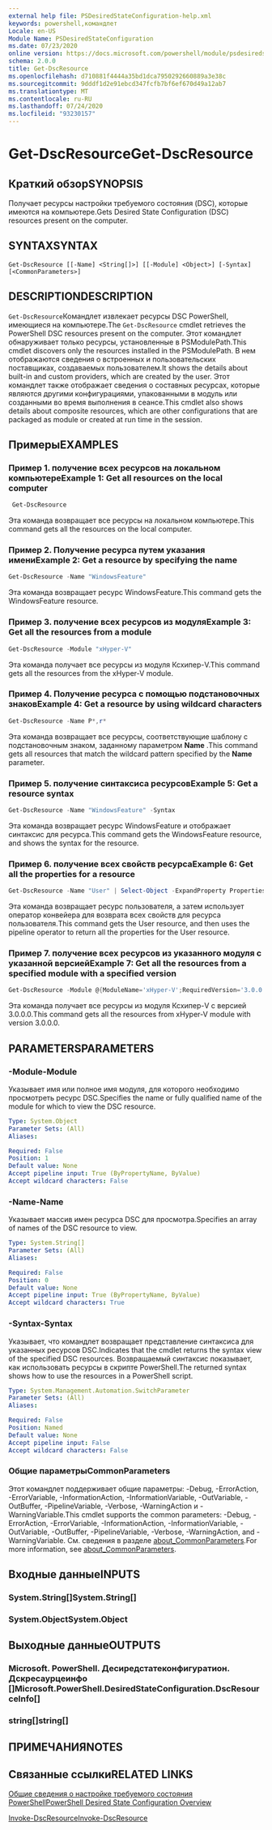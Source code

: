 ```yaml
---
external help file: PSDesiredStateConfiguration-help.xml
keywords: powershell,командлет
Locale: en-US
Module Name: PSDesiredStateConfiguration
ms.date: 07/23/2020
online version: https://docs.microsoft.com/powershell/module/psdesiredstateconfiguration/get-dscresource?view=powershell-7&WT.mc_id=ps-gethelp
schema: 2.0.0
title: Get-DscResource
ms.openlocfilehash: d710881f4444a35bd1dca7950292660889a3e38c
ms.sourcegitcommit: 9dddf1d2e91ebcd347fcfb7bf6ef670d49a12ab7
ms.translationtype: MT
ms.contentlocale: ru-RU
ms.lasthandoff: 07/24/2020
ms.locfileid: "93230157"
---
```

# <span data-ttu-id="834f5-103">Get-DscResource</span><span class="sxs-lookup"><span data-stu-id="834f5-103">Get-DscResource</span></span>

## <span data-ttu-id="834f5-104">Краткий обзор</span><span class="sxs-lookup"><span data-stu-id="834f5-104">SYNOPSIS</span></span>
<span data-ttu-id="834f5-105">Получает ресурсы настройки требуемого состояния (DSC), которые имеются на компьютере.</span><span class="sxs-lookup"><span data-stu-id="834f5-105">Gets Desired State Configuration (DSC) resources present on the computer.</span></span>

## <span data-ttu-id="834f5-106">SYNTAX</span><span class="sxs-lookup"><span data-stu-id="834f5-106">SYNTAX</span></span>

```
Get-DscResource [[-Name] <String[]>] [[-Module] <Object>] [-Syntax] [<CommonParameters>]
```

## <span data-ttu-id="834f5-107">DESCRIPTION</span><span class="sxs-lookup"><span data-stu-id="834f5-107">DESCRIPTION</span></span>

<span data-ttu-id="834f5-108">`Get-DscResource`Командлет извлекает ресурсы DSC PowerShell, имеющиеся на компьютере.</span><span class="sxs-lookup"><span data-stu-id="834f5-108">The `Get-DscResource` cmdlet retrieves the PowerShell DSC resources present on the computer.</span></span> <span data-ttu-id="834f5-109">Этот командлет обнаруживает только ресурсы, установленные в PSModulePath.</span><span class="sxs-lookup"><span data-stu-id="834f5-109">This cmdlet discovers only the resources installed in the PSModulePath.</span></span> <span data-ttu-id="834f5-110">В нем отображаются сведения о встроенных и пользовательских поставщиках, создаваемых пользователем.</span><span class="sxs-lookup"><span data-stu-id="834f5-110">It shows the details about built-in and custom providers, which are created by the user.</span></span> <span data-ttu-id="834f5-111">Этот командлет также отображает сведения о составных ресурсах, которые являются другими конфигурациями, упакованными в модуль или созданными во время выполнения в сеансе.</span><span class="sxs-lookup"><span data-stu-id="834f5-111">This cmdlet also shows details about composite resources, which are other configurations that are packaged as module or created at run time in the session.</span></span>

## <span data-ttu-id="834f5-112">Примеры</span><span class="sxs-lookup"><span data-stu-id="834f5-112">EXAMPLES</span></span>

### <span data-ttu-id="834f5-113">Пример 1. получение всех ресурсов на локальном компьютере</span><span class="sxs-lookup"><span data-stu-id="834f5-113">Example 1: Get all resources on the local computer</span></span>

```powershell
 Get-DscResource
```

<span data-ttu-id="834f5-114">Эта команда возвращает все ресурсы на локальном компьютере.</span><span class="sxs-lookup"><span data-stu-id="834f5-114">This command gets all the resources on the local computer.</span></span>

### <span data-ttu-id="834f5-115">Пример 2. Получение ресурса путем указания имени</span><span class="sxs-lookup"><span data-stu-id="834f5-115">Example 2: Get a resource by specifying the name</span></span>

```powershell
Get-DscResource -Name "WindowsFeature"
```

<span data-ttu-id="834f5-116">Эта команда возвращает ресурс WindowsFeature.</span><span class="sxs-lookup"><span data-stu-id="834f5-116">This command gets the WindowsFeature resource.</span></span>

### <span data-ttu-id="834f5-117">Пример 3. получение всех ресурсов из модуля</span><span class="sxs-lookup"><span data-stu-id="834f5-117">Example 3: Get all the resources from a module</span></span>

```powershell
Get-DscResource -Module "xHyper-V"
```

<span data-ttu-id="834f5-118">Эта команда получает все ресурсы из модуля Ксхипер-V.</span><span class="sxs-lookup"><span data-stu-id="834f5-118">This command gets all the resources from the xHyper-V module.</span></span>

### <span data-ttu-id="834f5-119">Пример 4. Получение ресурса с помощью подстановочных знаков</span><span class="sxs-lookup"><span data-stu-id="834f5-119">Example 4: Get a resource by using wildcard characters</span></span>

```powershell
Get-DscResource -Name P*,r*
```

<span data-ttu-id="834f5-120">Эта команда возвращает все ресурсы, соответствующие шаблону с подстановочным знаком, заданному параметром **Name** .</span><span class="sxs-lookup"><span data-stu-id="834f5-120">This command gets all resources that match the wildcard pattern specified by the **Name** parameter.</span></span>

### <span data-ttu-id="834f5-121">Пример 5. получение синтаксиса ресурсов</span><span class="sxs-lookup"><span data-stu-id="834f5-121">Example 5: Get a resource syntax</span></span>

```powershell
Get-DscResource -Name "WindowsFeature" -Syntax
```

<span data-ttu-id="834f5-122">Эта команда возвращает ресурс WindowsFeature и отображает синтаксис для ресурса.</span><span class="sxs-lookup"><span data-stu-id="834f5-122">This command gets the WindowsFeature resource, and shows the syntax for the resource.</span></span>

### <span data-ttu-id="834f5-123">Пример 6. получение всех свойств ресурса</span><span class="sxs-lookup"><span data-stu-id="834f5-123">Example 6: Get all the properties for a resource</span></span>

```powershell
Get-DscResource -Name "User" | Select-Object -ExpandProperty Properties
```

<span data-ttu-id="834f5-124">Эта команда возвращает  ресурс пользователя, а затем использует оператор конвейера для возврата всех свойств для ресурса пользователя.</span><span class="sxs-lookup"><span data-stu-id="834f5-124">This command gets the User resource, and then uses the pipeline operator to return all the properties for the User resource.</span></span>

### <span data-ttu-id="834f5-125">Пример 7. получение всех ресурсов из указанного модуля с указанной версией</span><span class="sxs-lookup"><span data-stu-id="834f5-125">Example 7: Get all the resources from a specified module with a specified version</span></span>

```powershell
Get-DscResource -Module @{ModuleName='xHyper-V';RequiredVersion='3.0.0.0'}
```

<span data-ttu-id="834f5-126">Эта команда получает все ресурсы из модуля Ксхипер-V с версией 3.0.0.0.</span><span class="sxs-lookup"><span data-stu-id="834f5-126">This command gets all the resources from xHyper-V module with version 3.0.0.0.</span></span>

## <span data-ttu-id="834f5-127">PARAMETERS</span><span class="sxs-lookup"><span data-stu-id="834f5-127">PARAMETERS</span></span>

### <span data-ttu-id="834f5-128">-Module</span><span class="sxs-lookup"><span data-stu-id="834f5-128">-Module</span></span>

<span data-ttu-id="834f5-129">Указывает имя или полное имя модуля, для которого необходимо просмотреть ресурс DSC.</span><span class="sxs-lookup"><span data-stu-id="834f5-129">Specifies the name or fully qualified name of the module for which to view the DSC resource.</span></span>

```yaml
Type: System.Object
Parameter Sets: (All)
Aliases:

Required: False
Position: 1
Default value: None
Accept pipeline input: True (ByPropertyName, ByValue)
Accept wildcard characters: False
```

### <span data-ttu-id="834f5-130">-Name</span><span class="sxs-lookup"><span data-stu-id="834f5-130">-Name</span></span>

<span data-ttu-id="834f5-131">Указывает массив имен ресурса DSC для просмотра.</span><span class="sxs-lookup"><span data-stu-id="834f5-131">Specifies an array of names of the DSC resource to view.</span></span>

```yaml
Type: System.String[]
Parameter Sets: (All)
Aliases:

Required: False
Position: 0
Default value: None
Accept pipeline input: True (ByPropertyName, ByValue)
Accept wildcard characters: True
```

### <span data-ttu-id="834f5-132">-Syntax</span><span class="sxs-lookup"><span data-stu-id="834f5-132">-Syntax</span></span>

<span data-ttu-id="834f5-133">Указывает, что командлет возвращает представление синтаксиса для указанных ресурсов DSC.</span><span class="sxs-lookup"><span data-stu-id="834f5-133">Indicates that the cmdlet returns the syntax view of the specified DSC resources.</span></span> <span data-ttu-id="834f5-134">Возвращаемый синтаксис показывает, как использовать ресурсы в скрипте PowerShell.</span><span class="sxs-lookup"><span data-stu-id="834f5-134">The returned syntax shows how to use the resources in a PowerShell script.</span></span>

```yaml
Type: System.Management.Automation.SwitchParameter
Parameter Sets: (All)
Aliases:

Required: False
Position: Named
Default value: None
Accept pipeline input: False
Accept wildcard characters: False
```

### <span data-ttu-id="834f5-135">Общие параметры</span><span class="sxs-lookup"><span data-stu-id="834f5-135">CommonParameters</span></span>

<span data-ttu-id="834f5-136">Этот командлет поддерживает общие параметры: -Debug, -ErrorAction, -ErrorVariable, -InformationAction, -InformationVariable, -OutVariable, -OutBuffer, -PipelineVariable, -Verbose, -WarningAction и -WarningVariable.</span><span class="sxs-lookup"><span data-stu-id="834f5-136">This cmdlet supports the common parameters: -Debug, -ErrorAction, -ErrorVariable, -InformationAction, -InformationVariable, -OutVariable, -OutBuffer, -PipelineVariable, -Verbose, -WarningAction, and -WarningVariable.</span></span> <span data-ttu-id="834f5-137">См. сведения в разделе [about_CommonParameters](https://go.microsoft.com/fwlink/?LinkID=113216).</span><span class="sxs-lookup"><span data-stu-id="834f5-137">For more information, see [about_CommonParameters](https://go.microsoft.com/fwlink/?LinkID=113216).</span></span>

## <span data-ttu-id="834f5-138">Входные данные</span><span class="sxs-lookup"><span data-stu-id="834f5-138">INPUTS</span></span>

### <span data-ttu-id="834f5-139">System.String[]</span><span class="sxs-lookup"><span data-stu-id="834f5-139">System.String[]</span></span>

### <span data-ttu-id="834f5-140">System.Object</span><span class="sxs-lookup"><span data-stu-id="834f5-140">System.Object</span></span>

## <span data-ttu-id="834f5-141">Выходные данные</span><span class="sxs-lookup"><span data-stu-id="834f5-141">OUTPUTS</span></span>

### <span data-ttu-id="834f5-142">Microsoft. PowerShell. Десиредстатеконфигуратион. Дскресаурцеинфо []</span><span class="sxs-lookup"><span data-stu-id="834f5-142">Microsoft.PowerShell.DesiredStateConfiguration.DscResourceInfo[]</span></span>

### <span data-ttu-id="834f5-143">string[]</span><span class="sxs-lookup"><span data-stu-id="834f5-143">string[]</span></span>

## <span data-ttu-id="834f5-144">ПРИМЕЧАНИЯ</span><span class="sxs-lookup"><span data-stu-id="834f5-144">NOTES</span></span>

## <span data-ttu-id="834f5-145">Связанные ссылки</span><span class="sxs-lookup"><span data-stu-id="834f5-145">RELATED LINKS</span></span>

[<span data-ttu-id="834f5-146">Общие сведения о настройке требуемого состояния PowerShell</span><span class="sxs-lookup"><span data-stu-id="834f5-146">PowerShell Desired State Configuration Overview</span></span>](/powershell/scripting/dsc/overview/overview)

[<span data-ttu-id="834f5-147">Invoke-DscResource</span><span class="sxs-lookup"><span data-stu-id="834f5-147">Invoke-DscResource</span></span>](/powershell/module/PSDesiredStateConfiguration/Invoke-DscResource)
